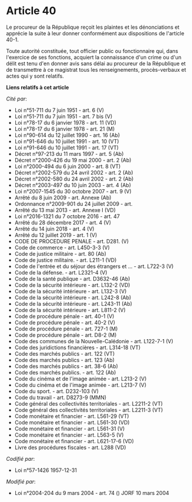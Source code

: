 # Article 40

Le procureur de la République reçoit les plaintes et les dénonciations et apprécie la suite à leur donner conformément aux
dispositions de l'article 40-1.

Toute autorité constituée, tout officier public ou fonctionnaire qui, dans l'exercice de ses fonctions, acquiert la
connaissance d'un crime ou d'un délit est tenu d'en donner avis sans délai au procureur de la République et de transmettre à
ce magistrat tous les renseignements, procès-verbaux et actes qui y sont relatifs.

**Liens relatifs à cet article**

_Cité par_:

  - Loi n°51-711 du 7 juin 1951 - art. 6 (V)
  - Loi n°51-711 du 7 juin 1951 - art. 7 bis (V)
  - Loi n°78-17 du 6 janvier 1978 - art. 11 (VD)
  - Loi n°78-17 du 6 janvier 1978 - art. 21 (M)
  - Loi n°90-614 du 12 juillet 1990 - art. 16 (Ab)
  - Loi n°91-646 du 10 juillet 1991 - art. 10 (VT)
  - Loi n°91-646 du 10 juillet 1991 - art. 17 (VT)
  - Décret n°97-213 du 11 mars 1997 - art. 5 (Ab)
  - Décret n°2000-426 du 19 mai 2000 - art. 2 (Ab)
  - Loi n°2000-494 du 6 juin 2000 - art. 8 (VT)
  - Décret n°2002-579 du 24 avril 2002 - art. 2 (Ab)
  - Décret n°2002-580 du 24 avril 2002 - art. 2 (Ab)
  - Décret n°2003-497 du 10 juin 2003 - art. 4 (Ab)
  - Loi n°2007-1545 du 30 octobre 2007 - art. 9 (V)
  - Arrêté du 8 juin 2009 - art. Annexe (Ab)
  - Ordonnance n°2009-901 du 24 juillet 2009 - art.
  - Arrêté du 13 mai 2013 - art. Annexe I (VD)
  - Loi n°2016-1321 du 7 octobre 2016 - art. 47
  - Arrêté du 28 décembre 2017 - art. 4 (V)
  - Arrêté du 14 juin 2018 - art. 4 (V)
  - Arrêté du 12 juillet 2019 - art. 1 (V)
  - CODE DE PROCEDURE PENALE - art. D281. (V)
  - Code de commerce - art. L450-3-3 (V)
  - Code de justice militaire - art. 80 (Ab)
  - Code de justice militaire. - art. L211-1 (VD)
  - Code de l'entrée et du séjour des étrangers et ... - art. L722-3 (V)
  - Code de la défense. - art. L2321-4 (V)
  - Code de la santé publique - art. D3632-46 (Ab)
  - Code de la sécurité intérieure - art. L132-2 (VD)
  - Code de la sécurité intérieure - art. L132-3 (V)
  - Code de la sécurité intérieure - art. L242-8 (Ab)
  - Code de la sécurité intérieure - art. L243-11 (Ab)
  - Code de la sécurité intérieure - art. L811-2 (V)
  - Code de procédure pénale - art. 40-1 (V)
  - Code de procédure pénale - art. 40-2 (V)
  - Code de procédure pénale - art. 727-1 (M)
  - Code de procédure pénale - art. D8-2 (M)
  - Code des communes de la Nouvelle-Calédonie - art. L122-7-1 (V)
  - Code des juridictions financières - art. L314-18 (VT)
  - Code des marchés publics - art. 122 (VT)
  - Code des marchés publics - art. 123 (Ab)
  - Code des marchés publics - art. 38-6 (Ab)
  - Code des marchés publics. - art. 122 (Ab)
  - Code du cinéma et de l'image animée - art. L213-2 (V)
  - Code du cinéma et de l'image animée - art. L213-7 (V)
  - Code du sport. - art. D232-103 (V)
  - Code du travail - art. D8273-9 (MMN)
  - Code général des collectivités territoriales - art. L2211-2 (VT)
  - Code général des collectivités territoriales - art. L2211-3 (VT)
  - Code monétaire et financier - art. L561-29 (VT)
  - Code monétaire et financier - art. L561-30 (VD)
  - Code monétaire et financier - art. L561-31 (V)
  - Code monétaire et financier - art. L563-5 (V)
  - Code monétaire et financier - art. L621-17-6 (VD)
  - Livre des procédures fiscales - art. L288 (VD)

_Codifié par_:

  - Loi n°57-1426 1957-12-31

_Modifié par_:

  - Loi n°2004-204 du 9 mars 2004 - art. 74 () JORF 10 mars 2004
